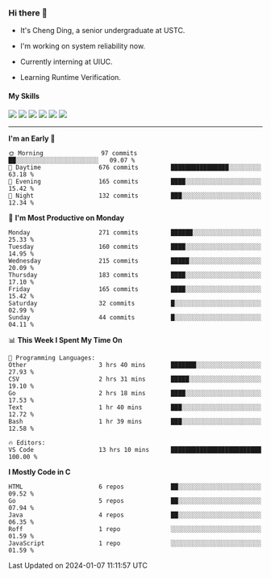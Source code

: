 ### Hi there 👋

* It's Cheng Ding, a senior undergraduate at USTC.
  
* I'm working on system reliability now.

* Currently interning at UIUC.

* Learning Runtime Verification.

#### My Skills

![](https://img.shields.io/badge/C++-65318e?logo=cplusplus&logoColor=fff)
![](https://img.shields.io/badge/Python-3e74a2?logo=python&logoColor=fff)
![](https://img.shields.io/badge/C-5654a2?logo=c&logoColor=fff)
![](https://img.shields.io/badge/Go-00aaff?logo=go&logoColor=fff)
![](https://img.shields.io/badge/Docker-0088ff?logo=docker&logoColor=fff)
![](https://img.shields.io/badge/Apache-D22128?logo=apache&logoColor=fff)

---
<!--START_SECTION:waka-->
**I'm an Early 🐤** 

```text
🌞 Morning                97 commits          ██░░░░░░░░░░░░░░░░░░░░░░░   09.07 % 
🌆 Daytime                676 commits         ████████████████░░░░░░░░░   63.18 % 
🌃 Evening                165 commits         ████░░░░░░░░░░░░░░░░░░░░░   15.42 % 
🌙 Night                  132 commits         ███░░░░░░░░░░░░░░░░░░░░░░   12.34 % 
```
📅 **I'm Most Productive on Monday** 

```text
Monday                   271 commits         ██████░░░░░░░░░░░░░░░░░░░   25.33 % 
Tuesday                  160 commits         ████░░░░░░░░░░░░░░░░░░░░░   14.95 % 
Wednesday                215 commits         █████░░░░░░░░░░░░░░░░░░░░   20.09 % 
Thursday                 183 commits         ████░░░░░░░░░░░░░░░░░░░░░   17.10 % 
Friday                   165 commits         ████░░░░░░░░░░░░░░░░░░░░░   15.42 % 
Saturday                 32 commits          █░░░░░░░░░░░░░░░░░░░░░░░░   02.99 % 
Sunday                   44 commits          █░░░░░░░░░░░░░░░░░░░░░░░░   04.11 % 
```


📊 **This Week I Spent My Time On** 

```text
💬 Programming Languages: 
Other                    3 hrs 40 mins       ███████░░░░░░░░░░░░░░░░░░   27.93 % 
CSV                      2 hrs 31 mins       █████░░░░░░░░░░░░░░░░░░░░   19.10 % 
Go                       2 hrs 18 mins       ████░░░░░░░░░░░░░░░░░░░░░   17.53 % 
Text                     1 hr 40 mins        ███░░░░░░░░░░░░░░░░░░░░░░   12.72 % 
Bash                     1 hr 39 mins        ███░░░░░░░░░░░░░░░░░░░░░░   12.58 % 

🔥 Editors: 
VS Code                  13 hrs 10 mins      █████████████████████████   100.00 % 
```

**I Mostly Code in C** 

```text
HTML                     6 repos             ██░░░░░░░░░░░░░░░░░░░░░░░   09.52 % 
Go                       5 repos             ██░░░░░░░░░░░░░░░░░░░░░░░   07.94 % 
Java                     4 repos             ██░░░░░░░░░░░░░░░░░░░░░░░   06.35 % 
Roff                     1 repo              ░░░░░░░░░░░░░░░░░░░░░░░░░   01.59 % 
JavaScript               1 repo              ░░░░░░░░░░░░░░░░░░░░░░░░░   01.59 % 
```




 Last Updated on 2024-01-07 11:11:57 UTC
<!--END_SECTION:waka-->
